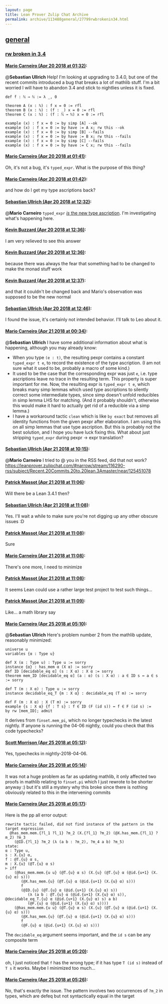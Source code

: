 ```yaml
---
layout: page
title: Lean Prover Zulip Chat Archive 
permalink: archive/113488general/27799rwbrokenin34.html
---
```


## [general](index.html)
### [rw broken in 3.4](27799rwbrokenin34.html)

#### [Mario Carneiro (Apr 20 2018 at 01:32)](https://leanprover.zulipchat.com/#narrow/stream/113488-general/topic/rw%20broken%20in%203.4/near/125331297):
@**Sebastian Ullrich** Help! I'm looking at upgrading to 3.4.0, but one of the recent commits introduced a bug that breaks a lot of mathlib stuff. I'm a bit worried I will have to abandon 3.4 and stick to nightlies unless it is fixed.
```
def f : ℕ → ℕ := λ _, 0

theorem A (x : ℕ) : f x = 0 := rfl
theorem B (x : ℕ) : (f : _) x = 0 := rfl
theorem C (x : ℕ) : (f : ℕ → ℕ) x = 0 := rfl

example (x) : f x = 0 := by simp [A] --ok
example (x) : f x = 0 := by have := A x; rw this --ok
example (x) : f x = 0 := by simp [B] --fails
example (x) : f x = 0 := by have := B x; rw this --fails
example (x) : f x = 0 := by simp [C] --fails
example (x) : f x = 0 := by have := C x; rw this --fails
```

#### [Mario Carneiro (Apr 20 2018 at 01:41)](https://leanprover.zulipchat.com/#narrow/stream/113488-general/topic/rw%20broken%20in%203.4/near/125331546):
Oh, it's not a bug, it's `typed_expr`. What is the purpose of this thing?

#### [Mario Carneiro (Apr 20 2018 at 01:42)](https://leanprover.zulipchat.com/#narrow/stream/113488-general/topic/rw%20broken%20in%203.4/near/125331596):
and how do I get my type ascriptions back?

#### [Sebastian Ullrich (Apr 20 2018 at 12:32)](https://leanprover.zulipchat.com/#narrow/stream/113488-general/topic/rw%20broken%20in%203.4/near/125432803):
@**Mario Carneiro** `typed_expr` [*is* the new type ascription](https://github.com/leanprover/lean/commit/bcaa0b2/). I'm investigating what's happening here.

#### [Kevin Buzzard (Apr 20 2018 at 12:36)](https://leanprover.zulipchat.com/#narrow/stream/113488-general/topic/rw%20broken%20in%203.4/near/125434269):
I am very relieved to see this answer

#### [Kevin Buzzard (Apr 20 2018 at 12:36)](https://leanprover.zulipchat.com/#narrow/stream/113488-general/topic/rw%20broken%20in%203.4/near/125434333):
because there was always the fear that something had to be changed to make the monad stuff work

#### [Kevin Buzzard (Apr 20 2018 at 12:37)](https://leanprover.zulipchat.com/#narrow/stream/113488-general/topic/rw%20broken%20in%203.4/near/125434488):
and that it couldn't be changed back and Mario's observation was supposed to be the new normal

#### [Sebastian Ullrich (Apr 20 2018 at 12:46)](https://leanprover.zulipchat.com/#narrow/stream/113488-general/topic/rw%20broken%20in%203.4/near/125437568):
I found the issue, it's certainly not intended behavior. I'll talk to Leo about it.

#### [Mario Carneiro (Apr 21 2018 at 00:34)](https://leanprover.zulipchat.com/#narrow/stream/113488-general/topic/rw%20broken%20in%203.4/near/125471033):
@**Sebastian Ullrich**  I have some additional information about what is happening, although you may already know:
* When you type `(e : t)`, the resulting pexpr contains a constant `typed_expr t e`, to record the existence of the type ascription. (I am not sure what it used to be, probably a macro of some kind.)
* It used to be the case that the corresponding expr was just `e`, i.e. type ascriptions leave no trace in the resulting term. This property is super important for me. Now, the resulting expr is `typed_expr t e`, which breaks many simp lemmas which used type ascriptions to silently correct some intermediate types, since simp doesn't unfold reducibles in simp lemma LHS for matching. (And it probably shouldn't, otherwise this would make it hard to actually get rid of a reducible via a simp lemma.)
* I have a workaround tactic `clean` which is like `by exact` but removes all identity functions from the given pexpr after elaboration. I am using this on all simp lemmas that use type ascription. But this is probably not the best solution, and I hope you have luck fixing this. What about just stripping `typed_expr` during pexpr -> expr translation?

#### [Sebastian Ullrich (Apr 21 2018 at 10:15)](https://leanprover.zulipchat.com/#narrow/stream/113488-general/topic/rw%20broken%20in%203.4/near/125486104):
@**Mario Carneiro** I tried to @ you in the RSS feed, did that not work? https://leanprover.zulipchat.com/#narrow/stream/116290-rss/subject/Recent.20Commits.20to.20lean.3Amaster/near/125451078

#### [Patrick Massot (Apr 21 2018 at 11:06)](https://leanprover.zulipchat.com/#narrow/stream/113488-general/topic/rw%20broken%20in%203.4/near/125487371):
Will there be a Lean 3.4.1 then?

#### [Sebastian Ullrich (Apr 21 2018 at 11:08)](https://leanprover.zulipchat.com/#narrow/stream/113488-general/topic/rw%20broken%20in%203.4/near/125487416):
Yes. I'll wait a while to make sure you're not digging up any other obscure issues :D

#### [Patrick Massot (Apr 21 2018 at 11:08)](https://leanprover.zulipchat.com/#narrow/stream/113488-general/topic/rw%20broken%20in%203.4/near/125487420):
Sure

#### [Mario Carneiro (Apr 21 2018 at 11:08)](https://leanprover.zulipchat.com/#narrow/stream/113488-general/topic/rw%20broken%20in%203.4/near/125487421):
There's one more, I need to minimize

#### [Patrick Massot (Apr 21 2018 at 11:08)](https://leanprover.zulipchat.com/#narrow/stream/113488-general/topic/rw%20broken%20in%203.4/near/125487422):
It seems Lean could use a rather large test project to test such things...

#### [Patrick Massot (Apr 21 2018 at 11:09)](https://leanprover.zulipchat.com/#narrow/stream/113488-general/topic/rw%20broken%20in%203.4/near/125487427):
Like... a math library say

#### [Mario Carneiro (Apr 25 2018 at 05:10)](https://leanprover.zulipchat.com/#narrow/stream/113488-general/topic/rw%20broken%20in%203.4/near/125653376):
@**Sebastian Ullrich** Here's problem number 2 from the mathlib update, reasonably minimized:
```
universe u
variables {α : Type u}

def X (α : Type u) : Type u := sorry
instance {α} : has_mem α (X α) := sorry
def ID [decidable_eq α] (s : X α) : X α := sorry
theorem mem_ID [decidable_eq α] (a : α) (s : X α) : a ∈ ID s ↔ a ∈ s := sorry

def T (m : X α) : Type u := sorry
instance decidable_eq_T {m : X α} : decidable_eq (T m) := sorry

def F (m : X α) : X (T m) := sorry
example {s : X α} {f : T s} : f ∈ ID (F (id s)) ↔ f ∈ F (id s) :=
by rw [mem_ID]; admit
```
It derives from `finset.mem_pi`, which no longer typechecks in the latest nightly. If anyone is running the 04-06 nightly, could you check that this code typechecks?

#### [Scott Morrison (Apr 25 2018 at 05:12)](https://leanprover.zulipchat.com/#narrow/stream/113488-general/topic/rw%20broken%20in%203.4/near/125653432):
Yes, typechecks in nightly-2018-04-06.

#### [Mario Carneiro (Apr 25 2018 at 05:14)](https://leanprover.zulipchat.com/#narrow/stream/113488-general/topic/rw%20broken%20in%203.4/near/125653489):
It was not a huge problem as far as updating mathlib, it only affected two proofs in mathlib relating to `finset.pi` which I just rewrote to be shorter anyway :) but it's still a mystery why this broke since there is nothing obviously related to this in the intervening commits

#### [Mario Carneiro (Apr 25 2018 at 05:17)](https://leanprover.zulipchat.com/#narrow/stream/113488-general/topic/rw%20broken%20in%203.4/near/125653560):
Here is the pp all error output:
```
rewrite tactic failed, did not find instance of the pattern in the target expression
  @has_mem.mem.{?l_1 ?l_1} ?m_2 (X.{?l_1} ?m_2) (@X.has_mem.{?l_1} ?m_2) ?m_3
    (@ID.{?l_1} ?m_2 (λ (a b : ?m_2), ?m_4 a b) ?m_5)
state:
α : Type u,
s : X.{u} α,
f : @T.{u} α s,
m : X.{u} (@T.{u} α s)
⊢ iff
    (@has_mem.mem.{u u} (@T.{u} α s) (X.{u} (@T.{u} α (@id.{u+1} (X.{u} α) s)))
       (@X.has_mem.{u} (@T.{u} α (@id.{u+1} (X.{u} α) s)))
       f
       (@ID.{u} (@T.{u} α (@id.{u+1} (X.{u} α) s))
          (λ (a b : @T.{u} α (@id.{u+1} (X.{u} α) s)), @decidable_eq_T.{u} α (@id.{u+1} (X.{u} α) s) a b)
          (@F.{u} α (@id.{u+1} (X.{u} α) s))))
    (@has_mem.mem.{u u} (@T.{u} α s) (X.{u} (@T.{u} α (@id.{u+1} (X.{u} α) s)))
       (@X.has_mem.{u} (@T.{u} α (@id.{u+1} (X.{u} α) s)))
       f
       (@F.{u} α (@id.{u+1} (X.{u} α) s)))
```
The `decidable_eq` argument seems important, and the `id s` can be any composite term

#### [Mario Carneiro (Apr 25 2018 at 05:20)](https://leanprover.zulipchat.com/#narrow/stream/113488-general/topic/rw%20broken%20in%203.4/near/125653656):
oh, I just noticed that `f` has the wrong type; if it has type `T (id s)` instead of `T s` it works. Maybe I minimized too much...

#### [Mario Carneiro (Apr 25 2018 at 05:26)](https://leanprover.zulipchat.com/#narrow/stream/113488-general/topic/rw%20broken%20in%203.4/near/125653815):
No, that's exactly the issue. The pattern involves two occurrences of `?m_2` in types, which are defeq but not syntactically equal in the target

